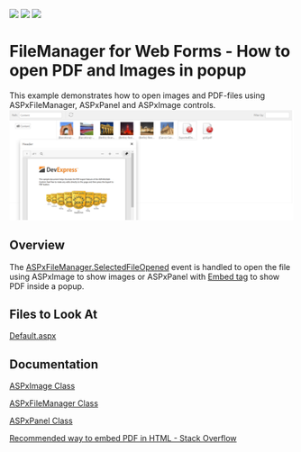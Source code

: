 <!-- default badges list -->
![](https://img.shields.io/endpoint?url=https://codecentral.devexpress.com/api/v1/VersionRange/441195239/21.2.4%2B)
[![](https://img.shields.io/badge/Open_in_DevExpress_Support_Center-FF7200?style=flat-square&logo=DevExpress&logoColor=white)](https://supportcenter.devexpress.com/ticket/details/T1055324)
[![](https://img.shields.io/badge/📖_How_to_use_DevExpress_Examples-e9f6fc?style=flat-square)](https://docs.devexpress.com/GeneralInformation/403183)
<!-- default badges end -->
# FileManager for Web Forms - How to open PDF and Images in popup
This example demonstrates how to open images and PDF-files using ASPxFileManager, ASPxPanel and ASPxImage controls.
![Sample](./Sample.png)
 ## Overview
The [ASPxFileManager.SelectedFileOpened](https://docs.devexpress.com/AspNet/js-ASPxClientFileManager.SelectedFileOpened) event is handled to open the file using ASPxImage to show images or ASPxPanel with [Embed tag](https://developer.mozilla.org/en-US/docs/Web/HTML/Element/embed) to show PDF inside a popup.
## Files to Look At
[Default.aspx](./CS/OpenPdfOrImage/Default.aspx)
## Documentation
[ASPxImage Class ](https://docs.devexpress.com/AspNet/DevExpress.Web.ASPxImage)

[ASPxFileManager Class ](https://docs.devexpress.com/AspNet/DevExpress.Web.ASPxFileManager)

[ASPxPanel Class ](https://docs.devexpress.com/AspNet/DevExpress.Web.ASPxPanel)

[Recommended way to embed PDF in HTML - Stack Overflow](https://stackoverflow.com/questions/291813/recommended-way-to-embed-pdf-in-html#comment17379530_291823)
